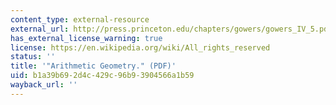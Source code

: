 ```yaml
---
content_type: external-resource
external_url: http://press.princeton.edu/chapters/gowers/gowers_IV_5.pdf
has_external_license_warning: true
license: https://en.wikipedia.org/wiki/All_rights_reserved
status: ''
title: '"Arithmetic Geometry." (PDF)'
uid: b1a39b69-2d4c-429c-96b9-3904566a1b59
wayback_url: ''
---
```

